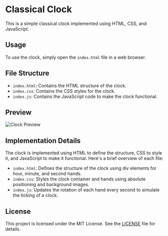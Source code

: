 # Classical Clock

This is a simple classical clock implemented using HTML, CSS, and JavaScript.

## Usage

To use the clock, simply open the `index.html` file in a web browser.

## File Structure

- `index.html`: Contains the HTML structure of the clock.
- `index.css`: Contains the CSS styles for the clock.
- `index.js`: Contains the JavaScript code to make the clock functional.

## Preview

![Clock Preview](clock_preview.png)

## Implementation Details

The clock is implemented using HTML to define the structure, CSS to style it, and JavaScript to make it functional. Here's a brief overview of each file:

- `index.html`: Defines the structure of the clock using div elements for hour, minute, and second hands.
- `index.css`: Styles the clock container and hands using absolute positioning and background images.
- `index.js`: Updates the rotation of each hand every second to simulate the ticking of a clock.

## License

This project is licensed under the MIT License. See the [LICENSE](LICENSE) file for details.
